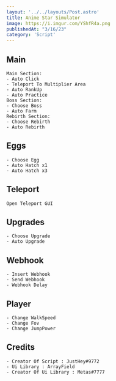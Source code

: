 ```yaml
---
layout: '../../layouts/Post.astro'
title: Anime Star Simulator
image: https://i.imgur.com/YShfR4a.png
publishedAt: "3/16/23"
category: 'Script'
---
```

## Main
```
Main Section:
- Auto Click
- Teleport To Multiplier Area
- Auto RankUp
- Auto Practice
Boss Section:
- Choose Boss
- Auto Farm
Rebirth Section:
- Choose Rebirth
- Auto Rebirth
```
## Eggs
```
- Choose Egg
- Auto Hatch x1
- Auto Hatch x3
```
## Teleport
```
Open Teleport GUI
```
## Upgrades
```
- Choose Upgrade
- Auto Upgrade
```

## Webhook
```
- Insert Webhook
- Send Webhook
- Webhook Delay
```

## Player
```
- Change WalkSpeed
- Change Fov
- Change JumpPower
```

## Credits
```
- Creator Of Script : JustHey#9772
- Ui Library : ArrayField
- Creator Of Ui Library : Metas#7777
```
